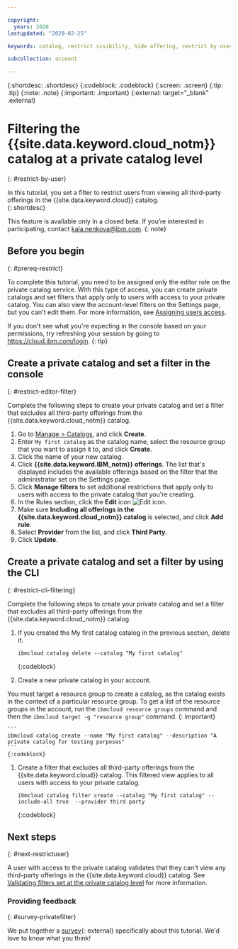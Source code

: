 ```yaml
---

copyright:
  years: 2020
lastupdated: "2020-02-25"

keywords: catalog, restrict visibility, hide offering, restrict by user, filter catalog, private catalog

subcollection: account

---
```


{:shortdesc: .shortdesc}
{:codeblock: .codeblock}
{:screen: .screen}
{:tip: .tip}
{:note: .note}
{:important: .important}
{:external: target="_blank" .external}

# Filtering the {{site.data.keyword.cloud_notm}} catalog at a private catalog level
{: #restrict-by-user}

In this tutorial, you set a filter to restrict users from viewing all third-party offerings in the {{site.data.keyword.cloud}} catalog.  
{: shortdesc}

This feature is available only in a closed beta. If you’re interested in participating, contact kala.nenkova@ibm.com.
{: note}

## Before you begin
{: #prereq-restrict}

To complete this tutorial, you need to be assigned only the editor role on the private catalog service. With this type of access, you can create private catalogs and set filters that apply only to users with access to your private catalog. You can also view the account-level filters on the Settings page, but you can't edit them. For more information, see [Assigning users access](/docs/account?topic=account-catalog-access).

  If you don't see what you're expecting in the console based on your permissions, try refreshing your session by going to https://cloud.ibm.com/login.
  {: tip}

## Create a private catalog and set a filter in the console
{: #restrict-editor-filter}

Complete the following steps to create your private catalog and set a filter that excludes all third-party offerings from the {{site.data.keyword.cloud_notm}} catalog.

1. Go to [Manage > Catalogs](https://cloud.ibm.com/content-mgmt/catalogs), and click **Create**.
1. Enter `My first catalog` as the catalog name, select the resource group that you want to assign it to, and click **Create**.
2. Click the name of your new catalog.
1. Click **{{site.data.keyword.IBM_notm}} offerings**. The list that's displayed includes the available offerings based on the filter that the administrator set on the Settings page. 
2. Click **Manage filters** to set additional restrictions that apply only to users with access to the private catalog that you're creating. 
3. In the Rules section, click the **Edit** icon ![Edit icon](../icons/edit-tagging.svg).
4. Make sure **Including all offerings in the {{site.data.keyword.cloud_notm}} catalog** is selected, and click **Add rule**.
5. Select **Provider** from the list, and click **Third Party**. 
6. Click **Update**.

## Create a private catalog and set a filter by using the CLI
{: #restrict-cli-filtering}

Complete the following steps to create your private catalog and set a filter that excludes all third-party offerings from the {{site.data.keyword.cloud_notm}} catalog.

1. If you created the My first catalog catalog in the previous section, delete it.
    
    ```
    ibmcloud catalog delete --catalog "My first catalog"
    ```
    {:codeblock}
    
1. Create a new private catalog in your account.

  You must target a resource group to create a catalog, as the catalog exists in the context of a particular resource group. To get a list of the resource groups in the account, run the `ibmcloud resource groups` command and then the `ibmcloud target -g "resource group"` command.
  {: important}
    
    ```
    ibmcloud catalog create --name "My first catalog" --description "A private catalog for testing purposes"
    ```
    {:codeblock}
    
1. Create a filter that excludes all third-party offerings from the {{site.data.keyword.cloud}} catalog. This filtered view applies to all users with access to your private catalog.
    
    ```
    ibmcloud catalog filter create --catalog "My first catalog" --include-all true  --provider third party
    ```
    {:codeblock}

## Next steps
{: #next-restrictuser}

A user with access to the private catalog validates that they can't view any third-party offerings in the {{site.data.keyword.cloud}} catalog. See [Validating filters set at the private catalog level](/docs/account?topic=account-restrict-user-validate) for more information.

### Providing feedback
{: #survey-privatefilter}

We put together a [survey](https://airtable.com/shrSb9if7nPO36jhh){: external} specifically about this tutorial. We'd love to know what you think!

